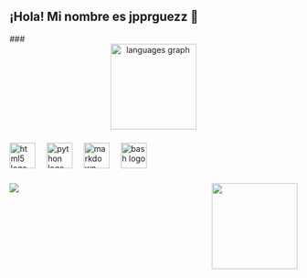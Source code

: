 <h2 align="left">¡Hola! Mi nombre es jpprguezz 👋</h2>
###

<div align="center">
  <img src="https://github-readme-stats.vercel.app/api/top-langs?username=jpprguezz&locale=es&hide_title=false&layout=compact&card_width=320&langs_count=5&theme=dracula&hide_border=false" height="150" alt="languages graph"  />
</div>

###

<div align="left">
  <img src="https://cdn.jsdelivr.net/gh/devicons/devicon/icons/html5/html5-original.svg" height="45" alt="html5 logo"  />
  <img width="12" />
  <img src="https://cdn.jsdelivr.net/gh/devicons/devicon/icons/python/python-original.svg" height="45" alt="python logo"  />
  <img width="12" />
  <img src="https://cdn.jsdelivr.net/gh/devicons/devicon/icons/markdown/markdown-original.svg" height="45" alt="markdown logo"  />
  <img width="12" />
  <img src="https://cdn.jsdelivr.net/gh/devicons/devicon/icons/bash/bash-original.svg" height="45" alt="bash logo"  />
</div>

###

<img align="right" height="150" src="https://i.pinimg.com/564x/83/77/3d/83773dd4cfc46e55b5ac63e5d7f1657c.jpg"  />

###

<div align="left">
  <img src="https://profile-counter.glitch.me/jpprguezz/count.svg?"  />
</div>

###
